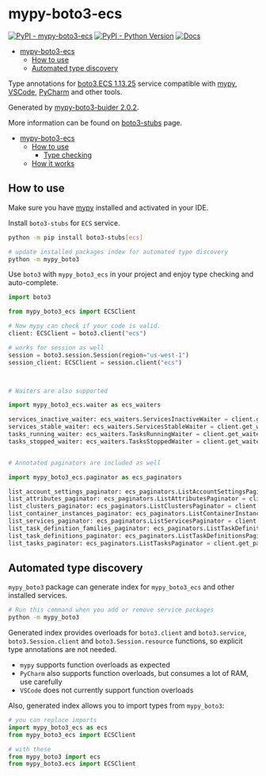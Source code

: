 # mypy-boto3-ecs

[![PyPI - mypy-boto3-ecs](https://img.shields.io/pypi/v/mypy-boto3-ecs.svg?color=blue)](https://pypi.org/project/mypy-boto3-ecs)
[![PyPI - Python Version](https://img.shields.io/pypi/pyversions/mypy-boto3-ecs.svg?color=blue)](https://pypi.org/project/mypy-boto3-ecs)
[![Docs](https://img.shields.io/readthedocs/mypy-boto3-builder.svg?color=blue)](https://mypy-boto3-builder.readthedocs.io/)

- [mypy-boto3-ecs](#mypy-boto3-ecs)
  - [How to use](#how-to-use)
  - [Automated type discovery](#automated-type-discovery)


Type annotations for
[boto3.ECS 1.13.25](https://boto3.amazonaws.com/v1/documentation/api/1.13.25/reference/services/ecs.html#ECS) service
compatible with [mypy](https://github.com/python/mypy), [VSCode](https://code.visualstudio.com/),
[PyCharm](https://www.jetbrains.com/pycharm/) and other tools.

Generated by [mypy-boto3-buider 2.0.2](https://github.com/vemel/mypy_boto3_builder).

More information can be found on [boto3-stubs](https://pypi.org/project/boto3-stubs/) page.

- [mypy-boto3-ecs](#mypy-boto3-ecs)
  - [How to use](#how-to-use)
    - [Type checking](#type-checking)
  - [How it works](#how-it-works)

## How to use

Make sure you have [mypy](https://github.com/python/mypy) installed and activated in your IDE.

Install `boto3-stubs` for `ECS` service.

```bash
python -m pip install boto3-stubs[ecs]

# update installed packages index for automated type discovery
python -m mypy_boto3
```

Use `boto3` with `mypy_boto3_ecs` in your project and enjoy type checking and auto-complete.

```python
import boto3

from mypy_boto3_ecs import ECSClient

# Now mypy can check if your code is valid.
client: ECSClient = boto3.client("ecs")

# works for session as well
session = boto3.session.Session(region="us-west-1")
session_client: ECSClient = session.client("ecs")



# Waiters are also supported

import mypy_boto3_ecs.waiter as ecs_waiters

services_inactive_waiter: ecs_waiters.ServicesInactiveWaiter = client.get_waiter("services_inactive")
services_stable_waiter: ecs_waiters.ServicesStableWaiter = client.get_waiter("services_stable")
tasks_running_waiter: ecs_waiters.TasksRunningWaiter = client.get_waiter("tasks_running")
tasks_stopped_waiter: ecs_waiters.TasksStoppedWaiter = client.get_waiter("tasks_stopped")


# Annotated paginators are included as well

import mypy_boto3_ecs.paginator as ecs_paginators

list_account_settings_paginator: ecs_paginators.ListAccountSettingsPaginator = client.get_paginator("list_account_settings")
list_attributes_paginator: ecs_paginators.ListAttributesPaginator = client.get_paginator("list_attributes")
list_clusters_paginator: ecs_paginators.ListClustersPaginator = client.get_paginator("list_clusters")
list_container_instances_paginator: ecs_paginators.ListContainerInstancesPaginator = client.get_paginator("list_container_instances")
list_services_paginator: ecs_paginators.ListServicesPaginator = client.get_paginator("list_services")
list_task_definition_families_paginator: ecs_paginators.ListTaskDefinitionFamiliesPaginator = client.get_paginator("list_task_definition_families")
list_task_definitions_paginator: ecs_paginators.ListTaskDefinitionsPaginator = client.get_paginator("list_task_definitions")
list_tasks_paginator: ecs_paginators.ListTasksPaginator = client.get_paginator("list_tasks")
```

## Automated type discovery

`mypy_boto3` package can generate index for `mypy_boto3_ecs` and other installed services.

```bash
# Run this command when you add or remove service packages
python -m mypy_boto3
```

Generated index provides overloads for `boto3.client` and `boto3.service`,
`boto3.Session.client` and `boto3.Session.resource` functions,
so explicit type annotations are not needed.

- `mypy` supports function overloads as expected
- `PyCharm` also supports function overloads, but consumes a lot of RAM, use carefully
- `VSCode` does not currently support function overloads

Also, generated index allows you to import types from `mypy_boto3`:

```python
# you can replace imports
import mypy_boto3_ecs as ecs
from mypy_boto3_ecs import ECSClient

# with these
from mypy_boto3 import ecs
from mypy_boto3.ecs import ECSClient
```